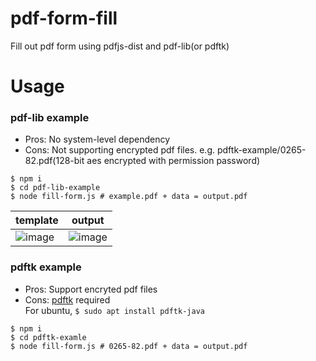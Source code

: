 # pdf-form-fill
Fill out pdf form using pdfjs-dist and pdf-lib(or pdftk)

# Usage

### pdf-lib example
* Pros: No system-level dependency
* Cons: Not supporting encrypted pdf files. 
  e.g. pdftk-example/0265-82.pdf(128-bit aes encrypted with permission password)
```
$ npm i
$ cd pdf-lib-example
$ node fill-form.js # example.pdf + data = output.pdf
```
| template | output |
| --------- | ------- |
| ![image](https://user-images.githubusercontent.com/1437734/184568496-4c02598d-1374-4a8f-a5d9-2d9bfa470788.png)  |  ![image](https://user-images.githubusercontent.com/1437734/184568414-54f2dd68-9235-4263-b999-4fad9ed69334.png) |

### pdftk example
* Pros: Support encryted pdf files
* Cons: [pdftk](https://en.wikipedia.org/wiki/PDFtk) required  
  For ubuntu, `$ sudo apt install pdftk-java`
```
$ npm i
$ cd pdftk-examle
$ node fill-form.js # 0265-82.pdf + data = output.pdf
```